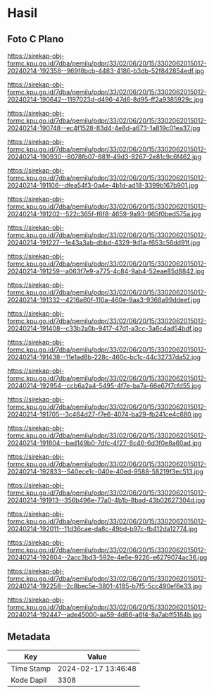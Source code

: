 # Hasil

## Foto C Plano

https://sirekap-obj-formc.kpu.go.id/7dba/pemilu/pdpr/33/02/06/20/15/3302062015012-20240214-192358--969f8bcb-4483-4186-b3db-52f842854edf.jpg

https://sirekap-obj-formc.kpu.go.id/7dba/pemilu/pdpr/33/02/06/20/15/3302062015012-20240214-190642--1197023d-d496-47d6-8d95-ff2a9385929c.jpg

https://sirekap-obj-formc.kpu.go.id/7dba/pemilu/pdpr/33/02/06/20/15/3302062015012-20240214-190748--ec4f1528-83d4-4e8d-a673-1a819c01ea37.jpg

https://sirekap-obj-formc.kpu.go.id/7dba/pemilu/pdpr/33/02/06/20/15/3302062015012-20240214-190930--8078fb07-881f-49d3-8267-2e81c9c6f462.jpg

https://sirekap-obj-formc.kpu.go.id/7dba/pemilu/pdpr/33/02/06/20/15/3302062015012-20240214-191106--dfea54f3-0a4e-4b1d-ad18-3399b167b901.jpg

https://sirekap-obj-formc.kpu.go.id/7dba/pemilu/pdpr/33/02/06/20/15/3302062015012-20240214-191202--522c365f-f6f8-4659-9a93-965f0bed575a.jpg

https://sirekap-obj-formc.kpu.go.id/7dba/pemilu/pdpr/33/02/06/20/15/3302062015012-20240214-191227--1e43a3ab-dbbd-4329-9d1a-f653c56dd91f.jpg

https://sirekap-obj-formc.kpu.go.id/7dba/pemilu/pdpr/33/02/06/20/15/3302062015012-20240214-191259--a063f7e9-a775-4c84-9ab4-52eae85d8842.jpg

https://sirekap-obj-formc.kpu.go.id/7dba/pemilu/pdpr/33/02/06/20/15/3302062015012-20240214-191332--4216a60f-110a-460e-9aa3-9368a99ddeef.jpg

https://sirekap-obj-formc.kpu.go.id/7dba/pemilu/pdpr/33/02/06/20/15/3302062015012-20240214-191408--c33b2a0b-9417-47d1-a3cc-3a6c4ad54bdf.jpg

https://sirekap-obj-formc.kpu.go.id/7dba/pemilu/pdpr/33/02/06/20/15/3302062015012-20240214-191438--11e1ad8b-228c-460c-bc1c-44c32737da52.jpg

https://sirekap-obj-formc.kpu.go.id/7dba/pemilu/pdpr/33/02/06/20/15/3302062015012-20240214-192954--ccb6a2a4-5495-4f7e-ba7a-66e67f7cfd55.jpg

https://sirekap-obj-formc.kpu.go.id/7dba/pemilu/pdpr/33/02/06/20/15/3302062015012-20240214-191705--3c464d27-f7e6-4074-ba29-fb241ce4c680.jpg

https://sirekap-obj-formc.kpu.go.id/7dba/pemilu/pdpr/33/02/06/20/15/3302062015012-20240214-191804--bad149b0-7dfc-4f27-8c46-6d3f0e8a60ad.jpg

https://sirekap-obj-formc.kpu.go.id/7dba/pemilu/pdpr/33/02/06/20/15/3302062015012-20240214-192833--540ece1c-040e-40ed-9588-58219f3ec513.jpg

https://sirekap-obj-formc.kpu.go.id/7dba/pemilu/pdpr/33/02/06/20/15/3302062015012-20240214-191913--356b496e-77a0-4b1b-8bad-43b02627304d.jpg

https://sirekap-obj-formc.kpu.go.id/7dba/pemilu/pdpr/33/02/06/20/15/3302062015012-20240214-192011--11d36cae-da8c-49bd-b97c-fb412da12774.jpg

https://sirekap-obj-formc.kpu.go.id/7dba/pemilu/pdpr/33/02/06/20/15/3302062015012-20240214-192604--2acc3bd3-592e-4e6e-9226-e6279074ac36.jpg

https://sirekap-obj-formc.kpu.go.id/7dba/pemilu/pdpr/33/02/06/20/15/3302062015012-20240214-192258--2c8bec5e-3801-4185-b7f5-5cc490ef6e33.jpg

https://sirekap-obj-formc.kpu.go.id/7dba/pemilu/pdpr/33/02/06/20/15/3302062015012-20240214-192447--ade45000-aa59-4d66-a6f4-8a7abff5184b.jpg


## Metadata

| Key        | Value               |
| ---------- | ------------------- |
| Time Stamp | 2024-02-17 13:46:48 |
| Kode Dapil | 3308                |



